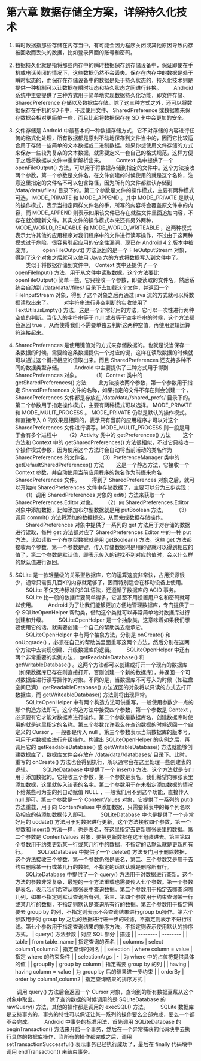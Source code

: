 # 第六章 数据存储全方案，详解持久化技术

1. 瞬时数据指那些存储在内存当中，有可能会因为程序关闭或其他原因导致内存被回收而丢失的数据，比如登录界面的账号和密码。

2. 数据持久化就是指将那些内存中的瞬时数据保存到存储设备中，保证即使在手机或电话关闭的情况下，这些数据仍然不会丢失。保存在内存中的数据是处于瞬时状态的，而保存在存储设备中的数据是处于持久状态的，持久化技术则是提供一种机制可以让数据在瞬时状态和持久状态之间进行转换。
　　Android 系统中主要提供了三种方式用于简单地实现数据持久化功能，即文件存储、 SharedPreference 存储以及数据库存储。除了这三种方式之外，还可以将数据保存在手机的SD卡中，不过使用文件、 SharedPreference 或数据库来保存数据会相对更简单一些，而且比起将数据保存在 SD 卡中会更加的安全。

3. 文件存储是 Android 中最基本的一种数据存储方式，它不对存储的内容进行任何的格式化处理，所有数据都是原封不动地保存到文件当中的，因而它比较适合用于存储一些简单的文本数据或二进制数据。如果你想使用文件存储的方式来保存一些较为复杂的文本数据，就需要定义一套自己的格式规范，这样方便于之后将数据从文件中重新解析出来。
　　Context 类中提供了一个 openFileOutput() 方法，可以用于将数据存储到指定的文件中。这个方法接收两个参数，第一个参数是文件名，在文件创建的时候使用的就是这个名称，注意这里指定的文件名不可以包含路径，因为所有的文件都默认存储到 /data/data/<packagename>/files/ 目录下的。第二个参数是文件的操作模式，主要有两种模式可选， MODE_PRIVATE 和 MODE_APPEND 。其中 MODE_PRIVATE 是默认的操作模式，表示当指定同样文件名的手，所写的内容将会覆盖原文件中的内容，而 MODE_APPEND 则表示如果该文件已存在就往文件里面追加内容，不存在就创建新文件。其实文件的操作模式本来还有另外两种， MODE_WORLD_READABLE 和 MODE_WORLD_WRITEABLE ，这两种模式表示允许其他的应用程序对我们程序中的文件进行读写操作，不过由于这两种模式过于危险，很容易引起应用的安全性漏洞，现已在 Android 4.2 版本中被废弃。
　　openFileOutput() 方法返回的是一个 FileOutputStream 对象，得到了这个对象之后就可以使用 Java 六的方式将数据写入到文件中了。
　　类似于将数据存储到文件中， Context 类中还提供了一个 openFileInput() 方法，用于从文件中读取数据。这个方法要比 openFileOutput() 简单一些，它只接收一个参数，即要读取的文件名，然后系统会自动到 /data/data/<package name>/files/ 目录下去加载这个文件，并返回一个 FileInputStream 对象，得到了这个对象之后再通过 java 流的方式就可以将数据读取出来了。
　　对字符串进行非空判断的实收使用了 TextUtils.isEmpty() 方法，这是一个非常好用的方法，它可以一次性进行两种空值的判断。当传入的字符串等于 null 或者等于空字符串的时候，这个方法都会返回 true ，从而使得我们不需要单独去判断这两种空值，再使用逻辑运算符连接起来。

4. SharedPreferences 是使用键值对的方式来存储数据的。也就是说当保存一条数据的时候，需要给这条数据提供一个对应的键，这样在读取数据的时候就可以通过这个键把相应的值取出来。而且 SharedPreferences 还支持多种不同的数据类型存储。
　　Android 中主要提供了三种方式用于得到 SharedPreferences 对象。
　　 （1）Context 类中的 getSharedPreferences() 方法
　　此方法接收两个参数，第一个参数用于指定 SharedPreferences 文件的名称，如果指定的文件不存在则会创建一个，SharedPreferences 文件都是存放在 /data/data/<package name>/shared_prefs/ 目录下的。第二个参数用于指定操作模式，主要有两种模式可以选择。 MODE_PRIVATE 和 MODE_MULIT_PROCESS 。 MODE_PRIVATE 仍然是默认的操作模式。和直接传入 0 的效果是相同的，表示只有当前的应用程序才可以对这个 SharedPreferences 文件进行读写。MODE_MULIT_PROCESS 则一般是用于会有多个进程中
　　（2）Activity 类中的 getPreferences() 方法
　　这个方法和 Context 中的 getSharedPreferences() 方法很相似，不过它只接收一个操作模式参数，因为使用这个方法时会自动将当前活动的类名作为 SharedPreferences 的文件名。
　　（3）PreferenceManager 类中的 getDefaultSharedPreferences() 方法
　　这是一个静态方法，它接收一个 Context 参数，并自动使用当前应用程序的包名作为前缀来命名 SharedPreferences 文件。
　　得到了 SharedPreferences 对象之后，就可以开始向 SharedPreferences 文件中存储数据了，主要可以分为三步实现：
　　（1）调用 SharedPreferences 对象的 edit() 方法来获取一个 SharedPreferences.Editor 对象。
　　（2）向 SharedPreferences.Editor 对象中添加数据，比如添加布尔型数据就是用 putBoolean 方法，
　　（3）调用 commit() 方法将添加的数据提交，从而完成数据存储操作。
　　SharedPreferences 对象中提供了一系列的 get 方法用于对存储的数据进行读取，每种 get 方法都对应了 SharedPreferences.Editor 中的一种 put 方法，比如读取一个布尔型数据就是用 getBoolean() 方法。这些 get 方法都接收两个参数，第一个参数是键，传入存储数据时是用的键就可以得到相应的值了，第二个参数是默认值，即表示传入的键找不到对应的值时，会以什么样的默认值进行返回。

5. SQLite 是一款轻量级的关系型数据库，它的运算速度非常快，占用资源很少，通常只需要几百K的内存就足够了，因而特别适合在移动设备上使用。
　　SQLite 不仅支持标准的SQL语法，还遵循了数据库的 ACID 事务。
　　SQLite 比一般的数据库要简单得多，它甚至不用设置用户名和密码就可以使用。
　　Android 为了让我们能够更加方便地管理数据库，专门提供了一个 SQLiteOpenHelper 帮助类，借助这个类就可以非常简单地对数据库进行创建和升级。
　　SQLiteOpenHelper 是一个抽象类，这意味着如果我们想要使用它的话，就需要创建一个自己的帮助类去继承它。
　　SQLiteOpenHelper 中有两个抽象方法，分别是 onCreate() 和 onUpgrade() ，必须在自己的帮助类里面重写这两个方法，然后分别在这两个方法中去实现创建、升级数据库的逻辑。
　　SQLiteOpenHelper 中还有两个非常重要的实例方法， getReadableDatabase() 和 getWritableDatabase() 。这两个方法都可以创建或打开一个现有的数据库（如果数据库已存在则直接打开，否则创建一个新的数据库），并返回一个可对数据库进行读写操作的对象。不同的是，当数据库不可写入的时候（如磁盘空间已满） getReadableDatabase() 方法返回的对象将以只读的方式去打开数据库，而 getWriteableDatabase() 方法则将出现异常。
　　SQLiteOpenHelper 中有两个构造方法可供重写，一般使用参数少一点的那个构造方法即可。这个构造方法中接受四个参数，第一个参数是 Context ，必须要有它才能对数据库进行操作。第二个参数是数据库名，创建数据库时使用的就是这里指定的名称。第三个参数允许我么在查询数据的时候返回一个自定义的 Cursor ，一般都是传入 null 。第三个参数表示当前数据库的版本号，可用于对数据库进行升级操作。构建出 SQLiteOpenHelper 的实例之后，再调用它的 getReadableDatabase() 或 getWritableDatabase() 方法就能够创建数据库了，数据库文件会存放在 /data/data/<package name>/databases/ 目录下。此时，重写的 onCreate() 方法也会得到执行，所以通常会在这里处理一些创建表的逻辑。
　　SQLiteDatabase 中提供了一个 insert() 方法，这个方法就是专门用于添加数据的。它接收三个参数，第一个参数是表名，我们希望向哪张表里添加数据，这里就传入该表的名字。第二个参数用于在未指定添加数据的情况下给某些可为空的列自动赋值 NULL ，一般我们用不到这个功能，直接传入 null 即可。第三个参数是一个 ContentValues 对象，它提供了一系列的 put() 方法重载，用于向 ContentValues 中添加数据，只需要将表中的每个列名以及相应的待添加数据传入即可。
　　SQLiteDatabase 中也是提供了一个非常好用的 uodate() 方法用于对数据进行更新，这个方法接收四个参数，第一个参数和 insert() 方法一样，也是表名，在这里指定去更新哪张表里的数据。第二个参数是 ContentValues 对象，要把更新数据在这里组装进去。第三第四个参数用于约束更新某一行或某几行中的数据，不指定的话默认就是更新所有行。
　　SQLiteDatabase 中提供了一个 delete() 方法专门用于删除数据，这个方法接收三个参数，第一个参数仍然是表名，第二、三个参数又是用于去约束删除某一行或某几行的数据，不指定的话默认就是删除所有行。
　　SQLiteDatabase 中提供了一个 query() 方法用于对数据进行查新。这个方法的参数非常复杂，最短的一个方法重载也需要传入七个参数。第一个参数是表名，表示我们希望从哪张表中查询数据。第二个参数用于指定去哪查询哪几列，如果不指定则默认查询所有列。第三、第四个参数用于约束查询某一行或某几行的数据，不指定则默认是查询所有行的数据。第五个参数用于指定需要去 group by 的列，不指定则表示不会查询结果进行group bu操作。第六个参数用于对 group by 之后的数据进行进一步的过滤，不指定则表示不进行过滤。第七个参数用于指定查询结果的排序方法，不指定则表示使用默认的排序方式。
| query() 方法参数 | 对应 SQL 部分 | 描述 |
| -------- | -------- |
| table | from table_name | 指定查询的表名 |
| columns | select column1,column2 | 指定查询的列名 |
| selection | where column = value | 指定 where 的约束条件 |
| selectionArgs | - | 为 where 中的占位符提供具体的值 |
| groupBy | group by column | 指定需要 group by 的列 |
| having | having column = value | 为 group by 后的结果进一步约束 |
| orderBy | order by column1,column2 | 指定查询结果的排序方式 |

　　调用 query() 方法后会返回一个 Cursor 对象，查询到的所有数据豆浆从这个对象中取出。
　　除了查询数据的时候调用的是 SQLiteDatabase 的 rawQuery() 方法，其他的操作都是调用的 execSQL() 方法。
　　SQLite 数据库是支持事务的，事务的特性可以保证让某一系列的操作要么全部完成，要么一个都不会完成。
　　Android 中事务的标准用法，首先调用 SQLiteDatabase 的 beginTransaction() 方法来开启一个事务，然后在一个异常捕获的代码块中去执行具体的数据库操作，当所有的操作都完成之后，调用 setTransactionSuccessful() 表示事务已经执行成功了，最后在 finally 代码块中调用 endTransaction() 来结束事务。